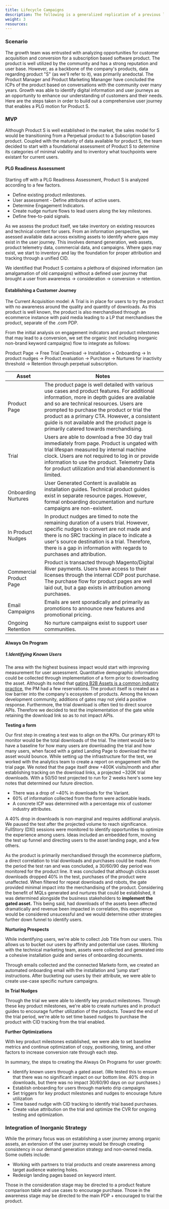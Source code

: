 ```yaml
---
title: Lifecycle Campaigns
description: The following is a generalized replication of a previous lifecycle campaign for a software product.
weight: 3
resources:
---
```


### Scenario
The growth team was entrusted with analyzing opportunities for customer acquisition and conversion for a subscription based software product. The product is well utilized by the community and has a strong reputation and user base. However, as a backbone of the company's products, data regarding product "S" (as we'll refer to it), was primarily anedoctal. The Product Manager and Product Marketing Mananger have concluded the ICPs of the product based on conversations with the community over many years. Growth was able to identify digital information and user journeys as an opportunity to enhance our understanding of customers and their needs. Here are the steps taken in order to build out a comprehensive user journey that enables a PLG motion for Product S.

### MVP
Although Product S is well established in the market, the sales model for S would be transitioning from a Perpetual product to a Subscription based product. Coupled with the maturity of data available for product S, the team decided to start with a foundational assessment of Product S to determine its categories of minimal viability and to inventory what touchpoints were existant for current users. 

#### PLG Readiness Assessment

Starting off with a PLG Readiness Assessment, Product S is analyzed according to a few factors.
* Define existing product milestones. 
* User assessment - Define attributes of active users. 
* Determine Engagement Indicators.
* Create nudge nurture flows to lead users along the key milestones. 
* Define free-to-paid signals. 

As we assess the product itself, we take inventory on existing resources and technical content for users. From an information perspective, we asessed available data across exisiting assets to identify where gaps may exist in the user journey. This involves demand generation, web assets, product telemetry data, commercial data, and campaigns. Where gaps may exist, we start to inventory and lay the foundation for proper attribution and tracking through a unified CID. 

We identified that Product S contains a plethora of disjoined information (an amalgamation of old campaigns) without a defined user journey that brought a user from awareness → consideration → conversion → retention. 

#### Establishing a Customer Journey
The Current Acquisition model: A Trial is in place for users to try the product with no awareness around the quality and quantity of downloads. As this product is well known, the product is also merchandised through an ecommerce instance with paid media leading to a LP that merchandises the product, separate of the .com PDP.

From the initial analysis on engagement indicators and product milestones that may lead to a conversion, we set the organic (not including inorganic non-brand keyword campaigns) flow to integrate as follows:

Product Page → Free Trial Download → Installation + Onboarding → In product nudges → Product evaluation → Purchase → Nurtures for inactivity threshold → Retention through perpetual subscription.

| Asset | Notes  | 
|-------------------|-----------------|
| Product Page   | The product page is well detailed with various use cases and product features. For additional information, more in depth guides are available and so are technical resources. Users are prompted to purchase the product or trial the product as a primary CTA. However, a consistent guide is not available and the product page is primarily catered towards merchandising. | 
| Trial | Users are able to download a free 30 day trail immediately from page. Product is ungated with trial lifespan measured by internal machine clock. Users are not required to log in or provide information to use the product. Telemetry Data for product utilization and trial abandonment is limited. | 
| Onboarding Nurtures | User Generated Content is available as installation guides. Technical product guides exist in separate resource pages. However, formal onboarding documentation and nurture campaigns are non-existent. | 
| In Product Nudges | In product nudges are timed to note the remaining duration of a users trial. However, specific nudges to convert are not made and there is no SRC tracking in place to indicate a user's source destination is a trial. Therefore, there is a gap in information with regards to purchases and attribution. | 
| Commercial Product Page | Product is transacted through Magento/Digital River payments. Users have access to their licenses through the internal CDP post purchase. The purchase flow for product pages are well laid out, but a gap exists in attribution among purchases. | 
| Email Campaigns | Emails are sent sporadically and primarily as promotions to announce new features and promotional pricing. | 
| Ongoing Retention | No nurture campaigns exist to support user communities. | 

#### Always On Program

##### 1.Identifying Known Users
The area with the highest business impact would start with improving measurement for user assessment. Quantitative demographic information could be collected through implementation of a form prior to downloading the asset. Although its noted that [gating B2B Assets is a common industry practice](https://blog.scoop.it/2014/08/14/b2b-content-marketing-stats/), the PM had a few reservations. The product itself is created as a low barrier into the company's ecosystem of products. Among the known development community, additions of gates may not yield a positive response. Furthermore, the trial download is often tied to direct source APIs. Therefore we decided to test the implementation of the gate while retaining the download link so as to not impact APIs.

**Testing a form**

Our first step in creating a test was to align on the KPIs. Our primary KPI to monitor would be the total downloads of the trial. The intent would be to have a baseline for how many users are downloading the trial and how many users, when faced with a gated Landing Page to download the trial asset would bounce. While setting up the infrastructure for the test, we worked with the analytics team to create a report on engagement with the trial page. We noted that the page itself drew +400K visits/month and after establishing tracking on the download links, a projected ~320K trial downloads. With a 50/50 test projected to run for 2 weeks here's some key notes that determined our future direction. 

* There was a drop of ~40% in downloads for the Variant.
* 60% of information collected from the form were actionable leads.
* A concrete ICP was determined with a percentage mix of customer industry attributes. 

A 40% drop in downloads is non-marginal and requires additional analysis. We paused the test after the projected volume to reach significance. FullStory (DXI) sessions were monitored to identify opportunities to optimize the experience among users. Ideas included an embedded form, moving the test up funnel and directing users to the asset landing page, and a few others. 

As the product is primarily merchandised through the ecommerce platform, a direct correlation to trial downloads and purchases could be made. From the period the test ran and was concluded, a 30/60/90 day period was monitored for the product line. It was concluded that although clicks asset downloads dropped 40% in the test, purchases of the product were unaffected. When filtered for repeat downloads and robots, the gate provided minimal impact into the merchandising of the product. Considering the benefit of MQLs generated and nurtures that could be established, it was determined alongside the business stakeholders to <b>implement the gated asset.</b> This being said, had downloads of the assets been affected dramatically and revenue been impacted in correlation, this experience would be considered unsucessful and we would determine other strategies further down funnel to identify users.

**Nurturing Prospects**

While indentifying users, we're able to collect Job Title from our users. This allows us to bucket our users by affinity and potential use cases. Working with the technical marketing team, assets were collected and generated into a cohesive installation guide and series of onboarding documents. 

Through emails collected and the connected Marketo form, we created an automated onboarding email with the installation and 'jump start' instructions. After bucketing our users by their attribute, we were able to create use-case specific nurture campaigns. 

**In Trial Nudges**

Through the trial we were able to identify key product milestones. Through these key product milestones, we're able to create nurtures and in product guides to encourage further utilization of the products. Toward the end of the trial period, we're able to set time based nudges to purchase the product with CID tracking from the trial enabled. 

**Further Optimizations**

With key product milestones established, we were able to set baseline metrics and continue optimization of copy, positioning, timing, and other factors to increase conversion rate through each step. 

In summary, the steps to creating the Always On Programs for user growth:

* Identify known users through a gated asset. (We tested this to ensure that there was no significant impact on our bottom line. 40% drop in downloads, but there was no impact 30/60/90 days on our purchases.) 
* Establish onboarding for users through marketo drip campaigns
* Set triggers for key product milestones and nudges to encourage future utilization
* Time based nudge with CID tracking to identify trial based purchases.
* Create value attribution on the trial and optimize the CVR for ongoing testing and optimization.

### Integration of Inorganic Strategy

While the primary focus was on establishing a user journey among organic assets, an extension of the user journey would be through creating consistency in our demand generation strategy and non-owned media. Some outlets include: 
* Working with partners to trial products and create awareness among target audience watering holes. 
* Redesign landing pages based on keyword intent. 

Those in the consideration stage may be directed to a product feature comparison table and use cases to encourage purchase. 
Those in the awareness stage may be directed to the main PDP + encouraged to trial the product. 

